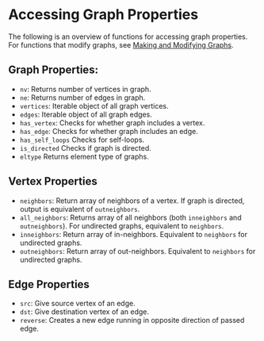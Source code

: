 # Accessing Graph Properties
The following is an overview of functions for accessing graph properties. For functions that modify graphs, see [Making and Modifying Graphs](@ref).

## Graph Properties:

- `nv`: Returns number of vertices in graph.
- `ne`: Returns number of edges in graph.
- `vertices`: Iterable object of all graph vertices.
- `edges`: Iterable object of all graph edges.
- `has_vertex`: Checks for whether graph includes a vertex.
- `has_edge`: Checks for whether graph includes an edge.
- `has_self_loops` Checks for self-loops.
- `is_directed` Checks if graph is directed.
- `eltype` Returns element type of graphs.

## Vertex Properties

- `neighbors`: Return array of neighbors of a vertex. If graph is directed, output is equivalent of `outneighbors`.
- `all_neighbors`:  Returns array of all neighbors (both `inneighbors` and `outneighbors`). For undirected graphs, equivalent to `neighbors`.
- `inneighbors`: Return array of in-neighbors. Equivalent to `neighbors` for undirected graphs.
- `outneighbors`: Return array of out-neighbors. Equivalent to `neighbors` for undirected graphs.

## Edge Properties

- `src`: Give source vertex of an edge.
- `dst`: Give destination vertex of an edge.
- `reverse`: Creates a new edge running in opposite direction of passed edge.
